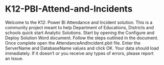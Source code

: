# K12-PBI-Attend-and-Incidents

Welcome to the K12:  Power BI Attendance and Incident solution.  This is a community project meant to help Department of Educations, Districts and schools quick start Analytic Solutions.  Start by opening the Configure and Deploy Solution Word document.  Follow the steps outlined in the document.  Once complete open the AttendanceAndIncident.pbit file.  Enter the ServerName and DatabaseName values and click OK.  Your data should load immediately.  If it doesn’t or you receive any types of errors, please report an Issue.  







